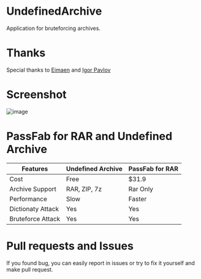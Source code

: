 # UndefinedArchive
Application for bruteforcing archives.
# Thanks
Special thanks to [Eimaen](https://github.com/Eimaen) and [Igor Pavlov](https://www.7-zip.org/)
# Screenshot
![image](https://user-images.githubusercontent.com/66429886/178285617-54d9a935-aad3-4d75-83a2-0257e00ee38b.png)
# PassFab for RAR and Undefined Archive
|Features|Undefined Archive|PassFab for RAR|
|-----|-----|-----|
|Cost|Free|$31.9|
|Archive Support|RAR, ZIP, 7z|Rar Only|
|Performance|Slow|Faster|
|Dictionaty Attack|Yes|Yes|
|Bruteforce Attack|Yes|Yes|
# Pull requests and Issues
If you found bug, you can easily report in issues or try to fix it yourself and make pull request.
